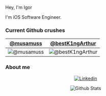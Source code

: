 Hey, I'm Igor 

I'm iOS Software Engineer.


### Current Github crushes

|[@musamuss]|[@bestK1ngArthur]|
|:----------:|:-----------------:|
|![@musamuss](https://github.com/musamuss.png?size=170)|![@bestK1ngArthur](https://github.com/bestK1ngArthur.png?size=170)|

[@musamuss]: https://github.com/musamuss
[@bestK1ngArthur]: https://github.com/bestK1ngArthur


### About me

<div align="center">
   <a href="https://www.linkedin.com/in/igor-silaev-ab50761b1/" title="Linkedin"><img src="https://img.shields.io/badge/-Igor_Silaev-blue?style=for-the-badge&logo=Linkedin&logoColor=white" alt="Linkedin" /></a>
</div>

<p align="center">
   <img src="https://github-readme-stats.vercel.app/api?username=haloassassin973&show_icons=true&title_color=009A9C&icon_color=C4C5C7&count_private=true&hide_title=true" alt="Github Stats"/>
</p>

